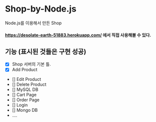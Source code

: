 # Shop-by-Node.js
Node.js를 이용해서 만든 Shop

#### https://desolate-earth-51883.herokuapp.com/ 에서 직접 사용해볼 수 있다.


## 기능 (표시된 것들은 구현 성공)
 - [X] Shop 서버의 기본 틀.
 - [X] Add Product
 - [] Edit Product
 - [] Delete Product
 - [] MySQL DB
 - [] Cart Page
 - [] Order Page
 - [] Login
 - [] Mongo DB
 - ....
